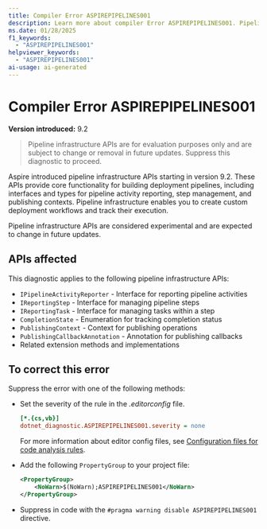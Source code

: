 ```yaml
---
title: Compiler Error ASPIREPIPELINES001
description: Learn more about compiler Error ASPIREPIPELINES001. Pipeline infrastructure APIs are for evaluation purposes only and are subject to change or removal in future updates.
ms.date: 01/28/2025
f1_keywords:
  - "ASPIREPIPELINES001"
helpviewer_keywords:
  - "ASPIREPIPELINES001"
ai-usage: ai-generated
---
```


# Compiler Error ASPIREPIPELINES001

**Version introduced:** 9.2

> Pipeline infrastructure APIs are for evaluation purposes only and are subject to change or removal in future updates. Suppress this diagnostic to proceed.

Aspire introduced pipeline infrastructure APIs starting in version 9.2. These APIs provide core functionality for building deployment pipelines, including interfaces and types for pipeline activity reporting, step management, and publishing contexts. Pipeline infrastructure enables you to create custom deployment workflows and track their execution.

Pipeline infrastructure APIs are considered experimental and are expected to change in future updates.

## APIs affected

This diagnostic applies to the following pipeline infrastructure APIs:

- `IPipelineActivityReporter` - Interface for reporting pipeline activities
- `IReportingStep` - Interface for managing pipeline steps
- `IReportingTask` - Interface for managing tasks within a step
- `CompletionState` - Enumeration for tracking completion status
- `PublishingContext` - Context for publishing operations
- `PublishingCallbackAnnotation` - Annotation for publishing callbacks
- Related extension methods and implementations

## To correct this error

Suppress the error with one of the following methods:

- Set the severity of the rule in the _.editorconfig_ file.

  ```ini
  [*.{cs,vb}]
  dotnet_diagnostic.ASPIREPIPELINES001.severity = none
  ```

  For more information about editor config files, see [Configuration files for code analysis rules](/dotnet/fundamentals/code-analysis/configuration-files).

- Add the following `PropertyGroup` to your project file:

  ```xml
  <PropertyGroup>
      <NoWarn>$(NoWarn);ASPIREPIPELINES001</NoWarn>
  </PropertyGroup>
  ```

- Suppress in code with the `#pragma warning disable ASPIREPIPELINES001` directive.
